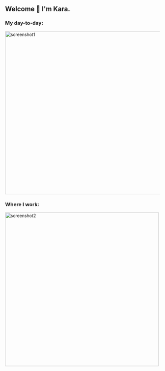 ## Welcome 👋 I'm Kara.

### **My day-to-day:**

<img width="530" alt="screenshot1" src="https://user-images.githubusercontent.com/66702800/138978067-82ba5571-89f7-46b9-a928-2abcbd0c23d3.png">

### **Where I work:**

<img width="500" alt="screenshot2" src="https://user-images.githubusercontent.com/66702800/138978004-8e53f492-5b1b-49a3-85e1-231c256bcfcd.jpeg">


